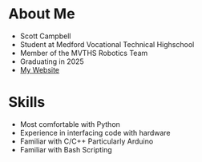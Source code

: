 # About Me

- Scott Campbell
- Student at Medford Vocational Technical Highschool
- Member of the MVTHS Robotics Team
- Graduating in 2025
- [My Website](https://scott.nopreserveroot.xyz/)

# Skills

- Most comfortable with Python
- Experience in interfacing code with hardware
- Familiar with C/C++ Particularly Arduino
- Familiar with Bash Scripting

<!---
joseph-scott-campbell/joseph-scott-campbell is a ✨ special ✨ repository because its `README.md` (this file) appears on your GitHub profile.
You can click the Preview link to take a look at your changes.
--->
